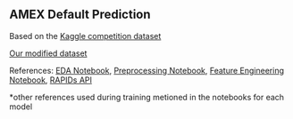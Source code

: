 ## AMEX Default Prediction
Based on the [Kaggle competition dataset](https://www.kaggle.com/competitions/amex-default-prediction/overview)

[Our modified dataset](https://www.kaggle.com/datasets/bobwax/amex-agg-dataset)

References:
[EDA Notebook](https://www.kaggle.com/code/ambrosm/amex-eda-which-makes-sense), 
[Preprocessing Notebook](https://www.kaggle.com/code/raddar/amex-data-int-types-train), 
[Feature Engineering Notebook](https://www.kaggle.com/code/huseyincot/amex-agg-data-how-it-created), 
[RAPIDs API](https://docs.rapids.ai/api/cuml/legacy/estimator_intro/)

*other references used during training metioned in the notebooks for each model
